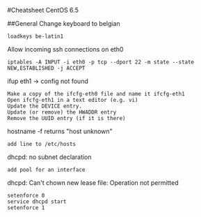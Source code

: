<!---
```centos65

```
-->

#Cheatsheet CentOS 6.5

##General
Change keyboard to belgian
```centos65
loadkeys be-latin1
```
Allow incoming ssh connections on eth0
```centos65
iptables -A INPUT -i eth0 -p tcp --dport 22 -m state --state NEW,ESTABLISHED -j ACCEPT
```

ifup eth1 -> config not found

```centos65
Make a copy of the ifcfg-eth0 file and name it ifcfg-eth1
Open ifcfg-eth1 in a text editor (e.g. vi)
Update the DEVICE entry.
Update (or remove) the HWADDR entry
Remove the UUID entry (if it is there)
```

hostname -f returns "host unknown"

```centos65
add line to /etc/hosts
```
dhcpd: no subnet declaration

```centos65
add pool for an interface
```
dhcpd: Can't chown new lease file: Operation not permitted
```centos65
setenforce 0
service dhcpd start
setenforce 1
```

```centos65

```

```centos65

```

```centos65

```

```centos65

```